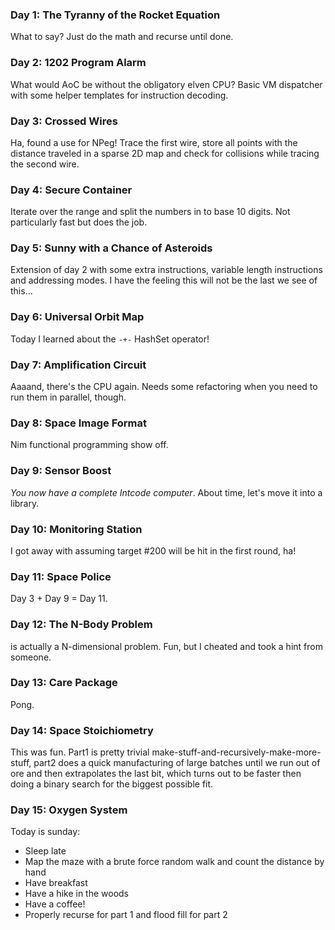 
### Day 1: The Tyranny of the Rocket Equation

What to say? Just do the math and recurse until done.

### Day 2: 1202 Program Alarm

What would AoC be without the obligatory elven CPU? Basic VM dispatcher
with some helper templates for instruction decoding.

### Day 3: Crossed Wires

Ha, found a use for NPeg! Trace the first wire, store all points with the
distance traveled in a sparse 2D map and check for collisions while tracing the
second wire.

### Day 4: Secure Container

Iterate over the range and split the numbers in to base 10 digits. Not
particularly fast but does the job.

### Day 5: Sunny with a Chance of Asteroids

Extension of day 2 with some extra instructions, variable length instructions
and addressing modes. I have the feeling this will not be the last we see of
this...

### Day 6: Universal Orbit Map

Today I learned about the `-+-` HashSet operator!

### Day 7: Amplification Circuit

Aaaand, there's the CPU again. Needs some refactoring when you need to run them
in parallel, though.

### Day 8: Space Image Format

Nim functional programming show off.

### Day 9: Sensor Boost

_You now have a complete Intcode computer_. About time, let's move it into a library.

### Day 10: Monitoring Station

I got away with assuming target #200 will be hit in the first round, ha!

### Day 11: Space Police

Day 3 + Day 9 = Day 11. 

### Day 12: The N-Body Problem

is actually a N-dimensional problem. Fun, but I cheated and took a hint from someone.

### Day 13: Care Package

Pong.

### Day 14: Space Stoichiometry

This was fun. Part1 is pretty trivial make-stuff-and-recursively-make-more-stuff,
part2 does a quick manufacturing of large batches until we run out of ore and
then extrapolates the last bit, which turns out to be faster then doing a
binary search for the biggest possible fit.

### Day 15: Oxygen System

Today is sunday:

- Sleep late
- Map the maze with a brute force random walk and count the distance by hand
- Have breakfast
- Have a hike in the woods
- Have a coffee!
- Properly recurse for part 1 and flood fill for part 2


